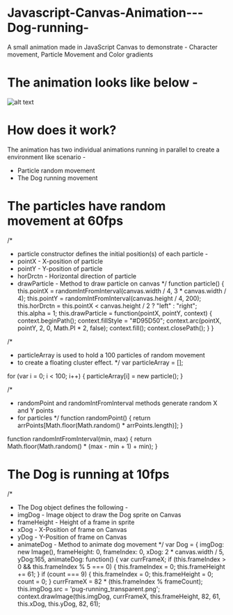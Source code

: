 # Javascript-Canvas-Animation---Dog-running-
A small animation made in JavaScript Canvas to demonstrate - Character movement, Particle Movement and Color gradients

# The animation looks like below -  
![alt text](https://github.com/TheRungtaLibrary/Javascript-Canvas-Animation---Dog-running-/blob/master/Pug-Animation.gif "Dog motion and particle animation")

# How does it work?

The animation has two individual animations running in parallel to create a environment like scenario - 
- Particle random movement
- The Dog running movement


# The particles have random movement at 60fps

/*
 * particle constructor defines the initial position(s) of each particle -
 * pointX - X-position of particle 
 * pointY - Y-position of particle
 * horDrctn - Horizontal direction of particle
 * drawParticle - Method to draw particle on canvas
 */
function particle() {
  this.pointX = randomIntFromInterval(canvas.width / 4, 3 * canvas.width / 4);
  this.pointY = randomIntFromInterval(canvas.height / 4, 200);
  this.horDrctn = this.pointX < canvas.height / 2 ? "left" : "right";
  this.alpha = 1;
  this.drawParticle = function(pointX, pointY, context) {
    context.beginPath();
    context.fillStyle = "#D95D50";
    context.arc(pointX, pointY, 2, 0, Math.PI * 2, false);
    context.fill();
    context.closePath();
  }
}

/*
 * particleArray is used to hold a 100 particles of random movement
 *  to create a floating cluster effect.
 */
var particleArray = [];

for (var i = 0; i < 100; i++) {
  particleArray[i] = new particle();
}

/*
 * randomPoint and randomIntFromInterval methods generate random X and Y points
 * for particles
 */
function randomPoint() {
  return arrPoints[Math.floor(Math.random() * arrPoints.length)];
}

function randomIntFromInterval(min, max) {
  return Math.floor(Math.random() * (max - min + 1) + min);
}

# The Dog is running at 10fps
/*
 * The Dog object defines the following -
 * imgDog - Image object to draw the Dog sprite on Canvas
 * frameHeight - Height of a frame in sprite
 * xDog - X-Position of frame on Canvas
 * yDog - Y-Position of frame on Canvas
 * animateDog - Method to animate dog movement
 */
var Dog = {
		imgDog: new Image(),
		frameHeight: 0,
		frameIndex: 0,
		xDog: 2 * canvas.width / 5,
		yDog:165,
		animateDog: function() {
			  var currFrameX;
			  if (this.frameIndex > 0 && this.frameIndex % 5 === 0) {
				  this.frameIndex = 0;
				  this.frameHeight += 61;
			  }
			  if (count === 9) {
				  this.frameIndex = 0;
				  this.frameHeight = 0;
				  count = 0;
			  }
			  currFrameX = 82 * (this.frameIndex % frameCount);
			  this.imgDog.src = 'pug-running_transparent.png';
			  context.drawImage(this.imgDog, currFrameX, this.frameHeight, 82, 61, this.xDog, this.yDog, 82, 61);
	
